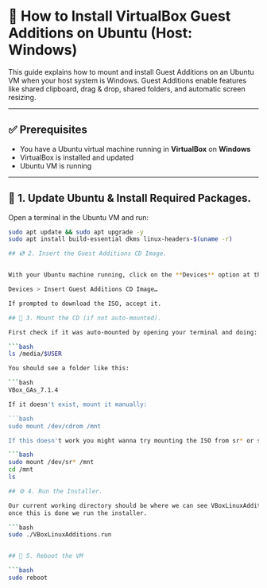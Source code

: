 # 🐧 How to Install VirtualBox Guest Additions on Ubuntu (Host: Windows)

This guide explains how to mount and install Guest Additions on an Ubuntu VM when your host system is Windows. Guest Additions enable features like shared clipboard, drag & drop, shared folders, and automatic screen resizing.

---

## ✅ Prerequisites

- You have a Ubuntu virtual machine running in **VirtualBox** on **Windows**
- VirtualBox is installed and updated
- Ubuntu VM is running

---

## 🧱 1. Update Ubuntu & Install Required Packages.

Open a terminal in the Ubuntu VM and run:

```bash
sudo apt update && sudo apt upgrade -y
sudo apt install build-essential dkms linux-headers-$(uname -r)

## 💿 2. Insert the Guest Additions CD Image.


With your Ubuntu machine running, click on the **Devices** option at the upper left corner in the **Virtual Box** window(On your host machine):

Devices > Insert Guest Additions CD Image…

If prompted to download the ISO, accept it.

## 📂 3. Mount the CD (if not auto-mounted).

First check if it was auto-mounted by opening your terminal and doing:

```bash
ls /media/$USER

You should see a folder like this:

```bash
VBox_GAs_7.1.4

If it doesn't exist, mount it manually:

```bash
sudo mount /dev/cdrom /mnt

If this doesn't work you might wanna try mounting the ISO from sr* or sr0:

```bash
sudo mount /dev/sr* /mnt
cd /mnt
ls

## ⚙️ 4. Run the Installer.

Our current working directory should be where we can see VBoxLinuxAdditions.run which should be in /mnt,
once this is done we run the installer.

```bash
sudo ./VBoxLinuxAdditions.run


## 🔁 5. Reboot the VM

```bash
sudo reboot


